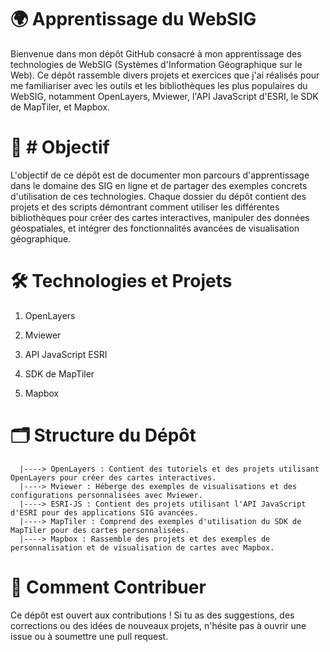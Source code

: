 
# 🌍 Apprentissage du WebSIG
Bienvenue dans mon dépôt GitHub consacré à mon apprentissage des technologies de WebSIG (Systèmes d'Information Géographique sur le Web). Ce dépôt rassemble divers projets et exercices que j'ai réalisés pour me familiariser avec les outils et les bibliothèques les plus populaires du WebSIG, notamment OpenLayers, Mviewer, l'API JavaScript d'ESRI, le SDK de MapTiler, et Mapbox.

# 🎯 # Objectif
L'objectif de ce dépôt est de documenter mon parcours d'apprentissage dans le domaine des SIG en ligne et de partager des exemples concrets d'utilisation de ces technologies. Chaque dossier du dépôt contient des projets et des scripts démontrant comment utiliser les différentes bibliothèques pour créer des cartes interactives, manipuler des données géospatiales, et intégrer des fonctionnalités avancées de visualisation géographique.

# 🛠️ Technologies et Projets
1. OpenLayers

2. Mviewer

3. API JavaScript ESRI

4. SDK de MapTiler

5. Mapbox

# 🗂️ Structure du Dépôt
      |----> OpenLayers : Contient des tutoriels et des projets utilisant OpenLayers pour créer des cartes interactives.
      |----> Mviewer : Héberge des exemples de visualisations et des configurations personnalisées avec Mviewer.
      |----> ESRI-JS : Contient des projets utilisant l'API JavaScript d'ESRI pour des applications SIG avancées.
      |----> MapTiler : Comprend des exemples d'utilisation du SDK de MapTiler pour des cartes personnalisées.
      |----> Mapbox : Rassemble des projets et des exemples de personnalisation et de visualisation de cartes avec Mapbox.

# 🤝 Comment Contribuer
Ce dépôt est ouvert aux contributions ! Si tu as des suggestions, des corrections ou des idées de nouveaux projets, n'hésite pas à ouvrir une issue ou à soumettre une pull request.


